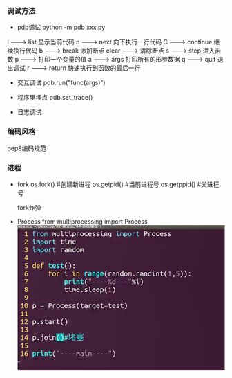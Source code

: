 ### 调试方法
* pdb调试
python -m pdb xxx.py

l ---> list 显示当前代码
n ---> next 向下执行一行代码
C ---> continue 继续执行代码
b ---> break 添加断点
clear ---> 清除断点
s ---> step 进入函数
p ---> 打印一个变量的值
a ---> args 打印所有的形参数据
q ---> quit 退出调试
r ---> return 快速执行到函数的最后一行

* 交互调试
	pdb.run("func(args)")

* 程序里埋点
	pdb.set_trace()

* 日志调试

### 编码风格
pep8编码规范

### 进程
* fork
	os.fork() #创建新进程
	os.getpid() #当前进程号
	os.getppid() #父进程号

	fork炸弹

* Process
	from multiprocessing import Process
![Process用法](.\Process.PNG)